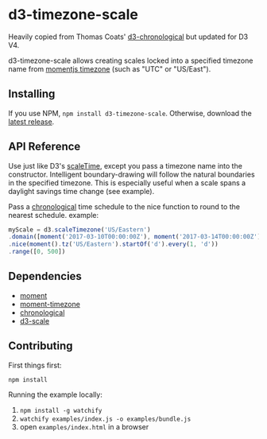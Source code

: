 # d3-timezone-scale
Heavily copied from Thomas Coats' [d3-chronological](https://github.com/metocean/d3-chronological) but updated for D3 V4.

d3-timezone-scale allows creating scales locked into a specified timezone name from [momentjs timezone](http://momentjs.com/timezone/) (such as "UTC" or "US/East"). 

## Installing

If you use NPM, `npm install d3-timezone-scale`. Otherwise, download the [latest release](https://github.com/jpuffer/d3-timezone-scale/releases/latest).

## API Reference

Use just like D3's [scaleTime](https://github.com/d3/d3-scale/blob/master/README.md#scaleTime), except you pass a timezone name into the constructor.  Intelligent boundary-drawing will follow the natural boundaries in the specified timezone.  This is especially useful when a scale spans a daylight savings time change (see example).  

Pass a [chronological](https://github.com/metocean/chronological) time schedule to the nice function to round to the nearest schedule. example:
```js
myScale = d3.scaleTimezone('US/Eastern')
.domain([moment('2017-03-10T00:00:00Z'), moment('2017-03-14T00:00:00Z')])
.nice(moment().tz('US/Eastern').startOf('d').every(1, 'd'))
.range([0, 500])
```


## Dependencies

- [moment](https://github.com/moment/moment)
- [moment-timezone](https://github.com/moment/moment-timezone)
- [chronological](https://github.com/metocean/chronological)
- [d3-scale](https://github.com/d3/d3-scale)

## Contributing

First things first: 

```npm install```

Running the example locally:
1) ``npm install -g watchify``
2) ``watchify examples/index.js -o examples/bundle.js``
3) open `examples/index.html` in a browser
